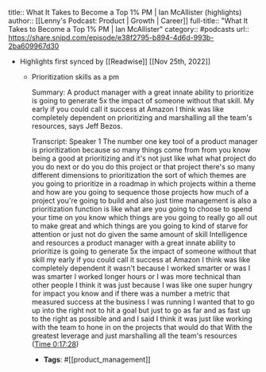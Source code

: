 title:: What It Takes to Become a Top 1% PM | Ian McAllister (highlights)
author:: [[Lenny's Podcast: Product | Growth | Career]]
full-title:: "What It Takes to Become a Top 1% PM | Ian McAllister"
category:: #podcasts
url:: https://share.snipd.com/episode/e38f2795-b894-4d6d-993b-2ba609967d30

- Highlights first synced by [[Readwise]] [[Nov 25th, 2022]]
	- Prioritization skills as a pm
	  
	  Summary:
	  A product manager with a great innate ability to prioritize is going to generate 5x the impact of someone without that skill. My early if you could call it success at Amazon I think was like completely dependent on prioritizing and marshalling all the team's resources, says Jeff Bezos.
	  
	  Transcript:
	  Speaker 1
	  The number one key tool of a product manager is prioritization because so many things come from from you know being a good at prioritizing and it's not just like what what project do you do next or do you do this project or that project there's so many different dimensions to prioritization the sort of which themes are you going to prioritize in a roadmap in which projects within a theme and how are you going to sequence those projects how much of a project you're going to build and also just time management is also a prioritization function is like what are you going to choose to spend your time on you know which things are you going to really go all out to make great and which things are you going to kind of starve for attention or just not do given the same amount of skill Intelligence and resources a product manager with a great innate ability to prioritize is going to generate 5x the impact of someone without that skill my early if you could call it success at Amazon I think was like completely dependent it wasn't because I worked smarter or was I was smarter I worked longer hours or I was more technical than other people I think it was just because I was like one super hungry for impact you know and if there was a number a metric that measured success at the business I was running I wanted that to go up into the right not to hit a goal but just to go as far and as fast up to the right as possible and and I said I think it was just like working with the team to hone in on the projects that would do that With the greatest leverage and just marshalling all the team's resources ([Time 0:17:28](https://share.snipd.com/snip/0c12ee6c-3575-4798-b261-8ebf7560bdf8))
		- **Tags**: #[[product_management]]